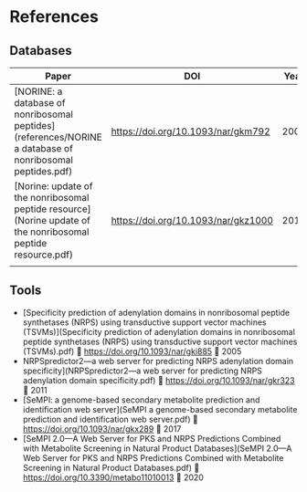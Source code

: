 # References

## Databases

| Paper                                                        | DOI                                 | Year |
| ------------------------------------------------------------ | ----------------------------------- | ---- |
| <a name="norine1"></a>[NORINE: a database of nonribosomal peptides](references/NORINE a database of nonribosomal peptides.pdf) | https://doi.org/10.1093/nar/gkm792  | 2007 |
| <a name="norine2"></a>[Norine: update of the nonribosomal peptide resource](Norine update of the nonribosomal peptide resource.pdf) | https://doi.org/10.1093/nar/gkz1000 | 2019 |
|                                                              |                                     |      |



## Tools

- <a name="nrpspredictor1"> [Specificity prediction of adenylation domains in nonribosomal peptide synthetases (NRPS) using transductive support vector machines (TSVMs)](Specificity prediction of adenylation domains in nonribosomal peptide synthetases (NRPS) using transductive support vector machines (TSVMs).pdf) 🔗 https://doi.org/10.1093/nar/gki885 📅 2005 </a>
- <a name="nrpspredictor2"> NRPSpredictor2—a web server for predicting NRPS adenylation domain specificity](NRPSpredictor2—a web server for predicting NRPS adenylation domain specificity.pdf) 🔗 https://doi.org/10.1093/nar/gkr323 📅 2011 </a>
- <a name="sempi1"> [SeMPI: a genome-based secondary metabolite prediction and identification web server](SeMPI a genome-based secondary metabolite prediction and identification web server.pdf) 🔗 https://doi.org/10.1093/nar/gkx289 📅 2017 </a>
- <a name="sempi2"> [SeMPI 2.0—A Web Server for PKS and NRPS Predictions Combined with Metabolite Screening in Natural Product Databases](SeMPI 2.0—A Web Server for PKS and NRPS Predictions Combined with Metabolite Screening in Natural Product Databases.pdf) 🔗 https://doi.org/10.3390/metabo11010013 📅 2020</a>

